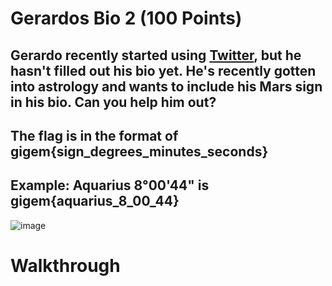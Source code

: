 # Gerardos Bio 2 (100 Points)
## Gerardo recently started using [Twitter](https://twitter.com/gerardo_2001_), but he hasn't filled out his bio yet. He's recently gotten into astrology and wants to include his Mars sign in his bio. Can you help him out?

## The flag is in the format of gigem{sign_degrees_minutes_seconds}

## Example: Aquarius 8°00'44" is gigem{aquarius_8_00_44}

![image](https://user-images.githubusercontent.com/99063625/158137190-bd46f69e-4a15-4e06-900d-3a18be95cb89.png)

# Walkthrough
